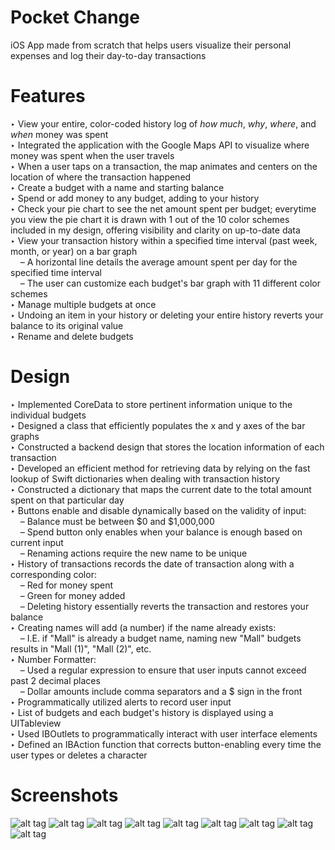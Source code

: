 # Pocket Change
iOS App made from scratch that helps users visualize their personal expenses and log their day-to-day transactions

# Features
‣ View your entire, color-coded history log of <i>how much</i>, <i>why</i>, <i>where</i>, and <i>when</i> money was spent <br />
‣ Integrated the application with the Google Maps API to visualize where money was spent when the user travels <br />
‣ When a user taps on a transaction, the map animates and centers on the location of where the transaction happened <br /> 
‣ Create a budget with a name and starting balance <br />
‣ Spend or add money to any budget, adding to your history <br />
‣ Check your pie chart to see the net amount spent per budget; everytime you view the pie chart it is drawn with 1 out of the 10 color schemes included in my design, offering visibility and clarity on up-to-date data <br />
‣ View your transaction history within a specified time interval (past week, month, or year) on a bar graph <br />
&nbsp;&nbsp;&nbsp;&nbsp;– A horizontal line details the average amount spent per day for the specified time interval <br />
&nbsp;&nbsp;&nbsp;&nbsp;– The user can customize each budget's bar graph with 11 different color schemes <br />
‣ Manage multiple budgets at once <br />
‣ Undoing an item in your history or deleting your entire history reverts your balance to its original value <br />
‣ Rename and delete budgets <br />

# Design
‣ Implemented CoreData to store pertinent information unique to the individual budgets <br />
‣ Designed a class that efficiently populates the x and y axes of the bar graphs <br />
‣ Constructed a backend design that stores the location information of each transaction <br />
‣ Developed an efficient method for retrieving data by relying on the fast lookup of Swift dictionaries when dealing with transaction history <br />
‣ Constructed a dictionary that maps the current date to the total amount spent on that particular day <br />
‣ Buttons enable and disable dynamically based on the validity of input: <br />
&nbsp;&nbsp;&nbsp;&nbsp;– Balance must be between $0 and $1,000,000 <br />
&nbsp;&nbsp;&nbsp;&nbsp;– Spend button only enables when your balance is enough based on current input <br />
&nbsp;&nbsp;&nbsp;&nbsp;– Renaming actions require the new name to be unique <br />
‣ History of transactions records the date of transaction along with a corresponding color: <br />
&nbsp;&nbsp;&nbsp;&nbsp;– Red for money spent <br />
&nbsp;&nbsp;&nbsp;&nbsp;– Green for money added <br />
&nbsp;&nbsp;&nbsp;&nbsp;– Deleting history essentially reverts the transaction and restores your balance <br />
‣ Creating names will add (a number) if the name already exists: <br />
&nbsp;&nbsp;&nbsp;&nbsp;– I.E. if "Mall" is already a budget name, naming new "Mall" budgets results in "Mall (1)", "Mall (2)", etc. <br />
‣ Number Formatter: <br />
&nbsp;&nbsp;&nbsp;&nbsp;– Used a regular expression to ensure that user inputs cannot exceed past 2 decimal places <br />
&nbsp;&nbsp;&nbsp;&nbsp;– Dollar amounts include comma separators and a $ sign in the front <br />
‣ Programmatically utilized alerts to record user input <br />
‣ List of budgets and each budget's history is displayed using a UITableview <br />
‣ Used IBOutlets to programmatically interact with user interface elements <br />
‣ Defined an IBAction function that corrects button-enabling every time the user types or deletes a character <br /> 

# Screenshots
![alt tag](http://i.imgur.com/QYkpueM.jpg)
![alt tag](http://i.imgur.com/CfjN8QF.jpg)
![alt tag](http://i.imgur.com/XvlLNAy.png)
![alt tag](http://i.imgur.com/8YZRb2Y.jpg)
![alt tag](http://i.imgur.com/rsZk4Lz.jpg)
![alt tag](http://i.imgur.com/WzapKJJ.png)
![alt tag](http://i.imgur.com/wwkw2Uy.jpg)
![alt tag](http://i.imgur.com/xU8B3eQ.png)
![alt tag](http://i.imgur.com/1cCDaJq.png)

